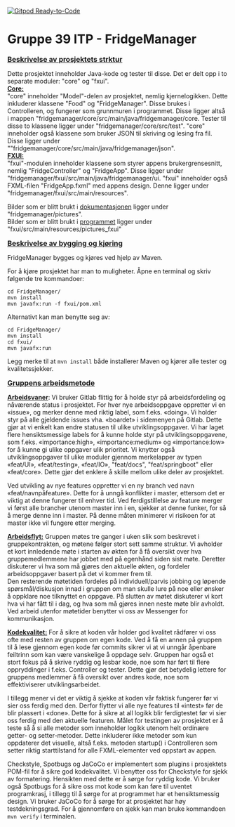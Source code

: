 [![Gitpod Ready-to-Code](https://img.shields.io/badge/Gitpod-Ready--to--Code-blue?logo=gitpod)](https://gitpod.stud.ntnu.no/#https://gitlab.stud.idi.ntnu.no/it1901/groups-2022/gr2239/gr2239)

Gruppe 39 ITP - FridgeManager
=

<u><font size="3"> **Beskrivelse av prosjektets strktur**</font></u>   

Dette prosjektet inneholder Java-kode og tester til disse. Det er delt opp i to separate moduler: "core" og "fxui".   
<u>**Core:**</u>  
"core" inneholder "Model"-delen av prosjektet, nemlig kjernelogikken. Dette inkluderer klassene "Food" og "FridgeManager". Disse brukes i Controlleren, og fungerer som grunnmuren i programmet. Disse ligger altså i mappen "fridgemanager/core/src/main/java/fridgemanager/core. Tester til disse to klassene ligger under "fridgemanager/core/src/test". "core" inneholder også klassene som bruker JSON til skriving og lesing fra fil. Disse ligger under ""fridgemanager/core/src/main/java/fridgemanager/json".  
<u>**FXUI:**</u>  
"fxui"-modulen inneholder klassene som styrer appens brukergrensesnitt, nemlig "FridgeController" og "FridgeApp". Disse ligger under "fridgemanager/fxui/src/main/java/fridgemanager/ui. "fxui" inneholder også FXML-filen "FridgeApp.fxml" med appens design. Denne ligger under "fridgemanager/fxui/src/main/resources". 

Bilder som er blitt brukt i <u>dokumentasjonen</u> ligger under "fridgemanager/pictures".     
Bilder som er blitt brukt i <u>programmet</u> ligger under "fxui/src/main/resources/pictures_fxui"

<u><font size="3"> **Beskrivelse av bygging og kjøring**</font></u>  

FridgeManager bygges og kjøres ved hjelp av Maven. 

For å kjøre prosjektet har man to muligheter. Åpne en terminal og skriv følgende tre kommandoer:
```
cd FridgeManager/
mvn install
mvn javafx:run -f fxui/pom.xml
```
Alternativt kan man benytte seg av:
```
cd FridgeManager/
mvn install
cd fxui/
mvn javafx:run
```
Legg merke til at `mvn install` både installerer Maven og kjører alle tester og kvalitetssjekker. 


<u><font size="3"> **Gruppens arbeidsmetode**</font></u>  

<u>**Arbeidsvaner**</u>: Vi bruker Gitlab flittig for å holde styr på arbeidsfordeling og nåværende status i prosjektet. For hver nye arbeidsoppgave oppretter vi en «issue», og merker denne med riktig label, som f.eks. «doing». Vi holder styr på alle gjeldende issues vha. «boardet» i sidemenyen på Gitlab. Dette gjør at vi enkelt kan endre statusen til ulike utviklingsoppgaver. 
Vi har laget flere hensiktsmessige labels for å kunne holde styr på utviklingsoppgavene, som f.eks. «importance:high», «importance:medium» og «importance:low» for å kunne gi ulike oppgaver ulik prioritet. Vi knytter også utviklingsoppgaver til ulike moduler gjennom merkelapper av typen «feat/UI», «feat/testing», «feat/IO», "feat/docs", "feat/springboot" eller «feat/core». Dette gjør det enklere å skille mellom ulike deler av prosjektet.  

Ved utvikling av nye features oppretter vi en ny branch ved navn «feat/navnpåfeature». Dette for å unngå konflikter i master, ettersom det er viktig at denne fungerer til enhver tid. Ved ferdigstillelse av feature merger vi først alle brancher utenom master inn i en, sjekker at denne funker, for så å merge denne inn i master. På denne måten minimerer vi risikoen for at master ikke vil fungere etter merging.  

<u>**Arbeidsflyt:**</u> Gruppen møtes tre ganger i uken slik som beskrevet i gruppekontrakten, og møtene følger stort sett samme struktur. Vi avholder et kort innledende møte i starten av økten for å få oversikt over hva gruppemedlemmene har jobbet med på egenhånd siden sist møte. Deretter diskuterer vi hva som må gjøres den aktuelle økten, og fordeler arbeidsoppgaver basert på det vi kommer frem til.  
Den resterende møtetiden fordeles på individuell/parvis jobbing og løpende spørsmål/diskusjon innad i gruppen om man skulle lure på noe eller ønsker å oppklare noe tilknyttet en oppgave. På slutten av møtet diskuterer vi kort hva vi har fått til i dag, og hva som må gjøres innen neste møte blir avholdt. Ved arbeid utenfor møtetider benytter vi oss av Messenger for kommunikasjon.  

<u>**Kodekvalitet:**</u> For å sikre at koden vår holder god kvalitet rådfører vi oss ofte med resten av gruppen om egen kode. Ved å få en annen på gruppen til å lese gjennom egen kode før commits sikrer vi at vi unngår åpenbare feiltrinn som kan være vanskelige å oppdage selv. Gruppen har også et stort fokus på å skrive ryddig og lesbar kode, noe som har ført til flere oppryddinger i f.eks. Controller og tester. Dette gjør det betydelig lettere for gruppens medlemmer å få oversikt over andres kode, noe som effektiviserer utviklingsarbeidet.  

I tillegg mener vi det er viktig å sjekke at koden vår faktisk fungerer før vi sier oss ferdig med den. Derfor flytter vi alle nye features til «intest» før de blir plassert i «done». Dette for å sikre at all logikk blir ferdigtestet før vi sier oss ferdig med den aktuelle featuren. Målet for testingen av prosjektet er å teste så å si alle metoder som inneholder logikk utenom helt ordinære getter- og setter-metoder. Dette inkluderer ikke metoder som kun oppdaterer det visuelle, altså f.eks. metoden startup() i Controlleren som setter riktig starttilstand for alle FXML-elementer ved oppstart av appen. 

Checkstyle, Spotbugs og JaCoCo er implementert som plugins i prosjektets POM-fil for å sikre god kodekvalitet.
Vi benytter oss for Checkstyle for sjekk av formatering. Hensikten med dette er å sørge for ryddig kode. 
Vi bruker også Spotbugs for å sikre oss mot kode som kan føre til uventet programkrasj, i tillegg til å sørge for at programmet har et hensiktsmessig design. 
Vi bruker JaCoCo for å sørge for at prosjektet har høy testdekningsgrad. 
For å gjennomføre en sjekk kan man bruke kommandoen `mvn verify` i terminalen. 